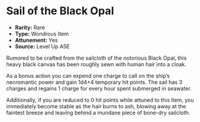 
# Sail of the Black Opal

* **Rarity:** Rare
* **Type:** Wondrous Item
* **Attunement:** Yes
* **Source:** Level Up A5E


Rumored to be crafted from the sailcloth of the notorious Black Opal, this heavy black canvas has been roughly sewn with human hair into a cloak.

As a bonus action you can expend one charge to call on the ship’s necromantic power and gain 1d4+4 temporary hit points. The sail has 3 charges and regains 1 charge for every hour spent submerged in seawater.

Additionally, if you are reduced to 0 hit points while attuned to this item, you immediately become stable as the hair burns to ash, blowing away at the faintest breeze and leaving behind a mundane piece of bone-dry sailcloth.  
